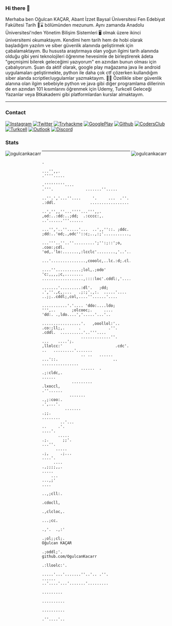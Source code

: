 ### Hi there 👋

Merhaba ben Oğulcan KAÇAR,
Abant İzzet Baysal Üniversitesi Fen Edebiyat Fakültesi Tarih 📜⌛ bölümünden mezunum. Aynı zamanda Anadolu Üniversitesi'nden Yönetim Bilişim Sistemleri 🖥️ olmak üzere ikinci üniversitemi okumaktayım. Kendimi hem tarih hem de hobi olarak başladığım yazılım ve siber güvenlik alanında geliştirmek için çabalamaktayım. Bu hususta araştırmaya olan yoğun ilgimi tarih alanında olduğu gibi yeni teknolojileri öğrenme hevesimle de birleştirerek âdeta "geçmişimi bilerek geleceğimi yazıyorum" en azından bunun olması için çabalıyorum. Şuan da aktif olarak, google play mağazama java ile android uygulamaları geliştirmekte, python ile daha çok ctf çözerken kullandığım siber alanda scriptler/uygulamlar yazmaktayım. 👨‍💻 Özellikle siber güvenlik alanına olan ilgim sebebiyle python ve java gibi diğer programlama dillerinin de en azından 101 kısımlarını öğrenmek için Udemy, Turkcell Geleceği Yazanlar veya Btkakademi gibi platformlardan kurslar almaktayım.  

---

### Contact <br>
[![Instagram](https://img.shields.io/badge/Instagram-000000?style=for-the-badge&logo=Instagram&logoColor=whit)](https://www.instagram.com/ogulcan_kcr) 
[![Twitter](https://img.shields.io/badge/Twitter-000000?style=for-the-badge&logo=Twitter&logoColor=whit)](https://twitter.com/Ogulcan_Kacarr) 
[![Tryhackme](https://img.shields.io/badge/Tryhackme-000000?style=for-the-badge&logo=Tryhackme&logoColor=whit)](https://tryhackme.com/p/ogulcanKacar) 
[![GooglePlay](https://img.shields.io/badge/Googleplay-000000?style=for-the-badge&logo=Googleplay&logoColor=whit)](https://play.google.com/store/apps/dev?id=6520298174878575178)
[![Github](https://img.shields.io/badge/Github-000000?style=for-the-badge&logo=Github&logoColor=whit)](https://www.github.com/OgulcanKacarr)
[![CodersClub](https://img.shields.io/badge/CodersClub-000000?style=for-the-badge&logo=CodersClub&logoColor=whit)](https://codersclub.co/dev/OgulcanKacarr/share-card)
[![Turkcell](https://img.shields.io/badge/Turkcell-000000?style=for-the-badge&logo=Turkcell&logoColor=whit)](https://gelecegiyazanlar.turkcell.com.tr/kisi/ogulcankacarr)
[![Outlook](https://img.shields.io/badge/Mail-000000?style=for-the-badge&logo=Gmail&logoColor=whit)](mailto:oglcnkcr54_kcr@outlook.com)
[![Discord](https://img.shields.io/badge/Discord-000000?style=for-the-badge&logo=Discord&logoColor=whit)](https://discord.gg/tzxfQmut)

### Stats <br>
<p><img align="left" src="https://github-readme-stats.vercel.app/api/top-langs?username=ogulcankacarr&show_icons=true&locale=en&layout=compact" alt="ogulcankacarr"/></p>
<p><img align="right" src="https://github-readme-stats.vercel.app/api?username=OgulcanKacarr&show_icons=true&theme=radical" alt="ogulcankacarr" /></p> 

---


		
                                                                                                                                                       
                                                                                                      .                                                   
                                                   ...'',,.                                         .''''.....                                            
                                              .'''''''''....                     .'''.              .......''.....                                        
                                         ..''.','...''....     '.     ...  .''. .:ddl.               .................                                    
                                       ..','',,''...''''...''',,.    ,od:..:dd:..;dd;  .:cccc:,.      ..'......'''......                                  
                                    ...'','..''.....'...  ..',,''::. ;ddc. ;dd:..'od;.,odc''::c;..,:;'...........,'..'.....                               
                                 ...'''..''..''.........';'':;::';o, .coo:;cdl.  'od,.'lo:.......,:lcclc'........,'..'.........                           
                              ...'...............,cooolc,..lc.:d;.cl...;c;,'',....;l,...,c:::;..lxo::lod;..,;....'...............                         
                              ....''...........;lol,.;odo' 'c:,,,,;c,........ ..................,::::loc'.cddl:,'.....'...........                        
                             .......'.........:dl'.   ;dd;  .',''.,c,....   .;:;'.,:.  .....'....  ..;;..cddl;,col,....''......'....                      
                          ...........'.'.... 'ddo:....ldo;     ''',..       ;olcooc;.     ....          'dd:. .,ldo....','.....'...'..                    
                        .................'.   ,ooollol:'..                 .co:;ll;,.      .            .''. .cddl.  ..........'..'''....                 
                     .............''.   ...    ....';.                      ,llolcc:'                       .cdc'.   ..   .........'.......               
                     .. ..   ......                                           ...'::.                        ..             ................              
                     ......  .                                              .;:cldc,.                                                ......               
                 .........                                                 .lxoccl,                                                   .''......           
                .......                                                     .,;:coo:.                                                   .',...'.          
              .......                                                            .;;.                                                     ........        
            ..'...                                                          ..     .'.                                                       ....'.       
           .....                                                           .;.      ;;'.                                                       ...''.     
          .....                                                            .;,     .;...                                                        ....'.    
         ....                                                               .,;;;;,,.                                                             .....   
        ...                                                                   ...,;'                                                                ....  
                                                                            ..,;cll:.                                                                     
                                                                           .cdocll,                                                                       
                                                                           .,clcloc,.                                                                     
                                                                              ...;cc.                                                                     
                                                                           .,'.  .,:'                                                                     
                                                                           .;ol;;cl;.                       Oğulcan KAÇAR                                             
                                                                            .;oddl;'.                       github.com/OgulcanKacarr                                              
                                                                           .:lloolc:'.                                                                    
                         .....'...'.......''..'.. .''.                       ......                      ..'....'...'.......'.........                    
                                                                           .........                                                                      
                                                                           ..........                                                                     
                                                                           ..........                                                                     
                                                                           .''....'..                                                                     
       


